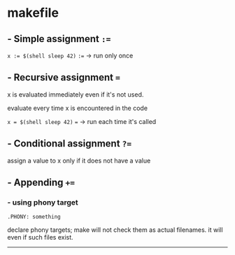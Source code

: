 # makefile



## - Simple assignment `:=`

`x := $(shell sleep 42)`
`:=` -> run only once


## - Recursive assignment `=`

x is evaluated immediately even if it's not used.

evaluate every time x is encountered in the code

`x = $(shell sleep 42)`
`=` -> run each time it's called


## - Conditional assignment `?=`

assign a value to x only if it does not have a value

## - Appending `+=`



### - using phony target

`.PHONY: something`

declare phony targets; make will not check them as actual filenames. it will even if such files exist.

---
